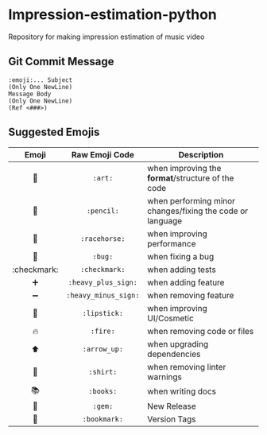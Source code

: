 # Impression-estimation-python
Repository for making impression estimation of music video

## Git Commit Message
```
:emoji:... Subject
(Only One NewLine)
Message Body
(Only One NewLine)
(Ref <###>)
```

## Suggested Emojis

| Emoji | Raw Emoji Code | Description |
|:---:|:---:|---|
| :art: | `:art:` | when improving the **format**/structure of the code |
| :pencil: | `:pencil:` | when performing minor changes/fixing the code or language |
| :racehorse: | `:racehorse:` | when improving performance |
| :bug: | `:bug:` | when fixing a bug |
| :checkmark: | `:checkmark:` | when adding tests |
| :heavy_plus_sign: | `:heavy_plus_sign:` | when adding feature |
| :heavy_minus_sign: | `:heavy_minus_sign:` | when removing feature |
| :lipstick: | `:lipstick:` | when improving UI/Cosmetic |
| :fire: | `:fire:` | when removing code or files |
| :arrow_up: | `:arrow_up:` |  when upgrading dependencies |
| :shirt: | `:shirt:` | when removing linter warnings |
| :books: | `:books:` | when writing docs |
| :gem: | `:gem:` | New Release |
| :bookmark: | `:bookmark:` | Version Tags |

